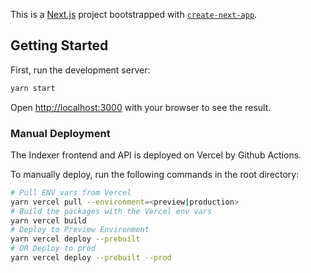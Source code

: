 This is a [Next.js](https://nextjs.org/) project bootstrapped with [`create-next-app`](https://github.com/vercel/next.js/tree/canary/packages/create-next-app).

## Getting Started

First, run the development server:

```bash
yarn start
```

Open [http://localhost:3000](http://localhost:3000) with your browser to see the result.

### Manual Deployment

The Indexer frontend and API is deployed on Vercel by Github Actions.

To manually deploy, run the following commands in the root directory:

```bash
# Pull ENV vars from Vercel
yarn vercel pull --environment=<preview|production>
# Build the packages with the Vercel env vars
yarn vercel build
# Deploy to Preview Environment
yarn vercel deploy --prebuilt
# OR Deploy to prod
yarn vercel deploy --prebuilt --prod
```
